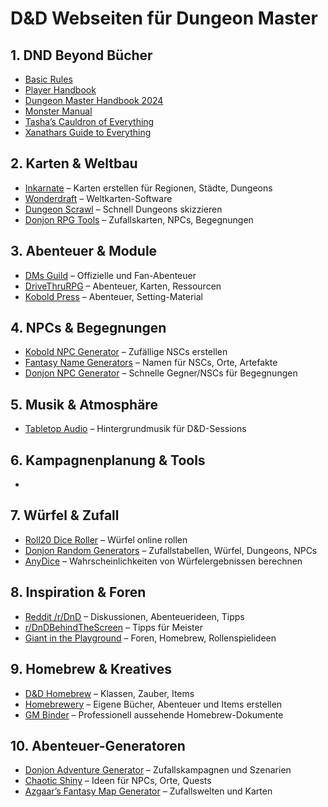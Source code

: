# D&D Webseiten für Dungeon Master

## 1. DND Beyond Bücher

- [Basic Rules](https://www.dndbeyond.com/sources/dnd/br-2024) 
- [Player Handbook](https://www.dndbeyond.com/sources/dnd/phb-2024)
- [Dungeon Master Handbook 2024](https://www.dndbeyond.com/sources/dnd/dmg-2024/) 
- [Monster Manual](https://www.dndbeyond.com/sources/dnd/mm-2024) 
- [Tasha’s Cauldron of Everything](https://www.dndbeyond.com/sources/dnd/tcoe)
- [Xanathars Guide to Everything](https://www.dndbeyond.com/sources/dnd/xgte)

## 2. Karten & Weltbau
- [Inkarnate](https://inkarnate.com) – Karten erstellen für Regionen, Städte, Dungeons
- [Wonderdraft](https://www.wonderdraft.net) – Weltkarten-Software
- [Dungeon Scrawl](https://app.dungeonscrawl.com/l) – Schnell Dungeons skizzieren
- [Donjon RPG Tools](https://donjon.bin.sh) – Zufallskarten, NPCs, Begegnungen

## 3. Abenteuer & Module
- [DMs Guild](https://www.dmsguild.com) – Offizielle und Fan-Abenteuer
- [DriveThruRPG](https://www.drivethrurpg.com) – Abenteuer, Karten, Ressourcen
- [Kobold Press](https://koboldpress.com) – Abenteuer, Setting-Material

## 4. NPCs & Begegnungen
- [Kobold NPC Generator](https://kobold.npcgenerator.com) – Zufällige NSCs erstellen
- [Fantasy Name Generators](https://www.fantasynamegenerators.com) – Namen für NSCs, Orte, Artefakte
- [Donjon NPC Generator](https://donjon.bin.sh/5e/npc/) – Schnelle Gegner/NSCs für Begegnungen

## 5. Musik & Atmosphäre
- [Tabletop Audio](https://tabletopaudio.com) – Hintergrundmusik für D&D-Sessions


## 6. Kampagnenplanung & Tools
- 


## 7. Würfel & Zufall
- [Roll20 Dice Roller](https://roll20.net/dice-roller) – Würfel online rollen
- [Donjon Random Generators](https://donjon.bin.sh) – Zufallstabellen, Würfel, Dungeons, NPCs
- [AnyDice](https://anydice.com) – Wahrscheinlichkeiten von Würfelergebnissen berechnen

## 8. Inspiration & Foren
- [Reddit /r/DnD](https://www.reddit.com/r/DnD/) – Diskussionen, Abenteuerideen, Tipps
- [r/DnDBehindTheScreen](https://www.reddit.com/r/DnDBehindTheScreen/) – Tipps für Meister
- [Giant in the Playground](https://www.giantitp.com/forums/) – Foren, Homebrew, Rollenspielideen

## 9. Homebrew & Kreatives
- [D&D Homebrew](https://www.dandwiki.com/wiki/Main_Page) – Klassen, Zauber, Items
- [Homebrewery](https://homebrewery.naturalcrit.com/) – Eigene Bücher, Abenteuer und Items erstellen
- [GM Binder](https://www.gmbinder.com) – Professionell aussehende Homebrew-Dokumente

## 10. Abenteuer-Generatoren
- [Donjon Adventure Generator](https://donjon.bin.sh/dnd/adventure/) – Zufallskampagnen und Szenarien
- [Chaotic Shiny](http://chaoticshiny.com/) – Ideen für NPCs, Orte, Quests
- [Azgaar’s Fantasy Map Generator](https://azgaar.github.io/Fantasy-Map-Generator/) – Zufallswelten und Karten
